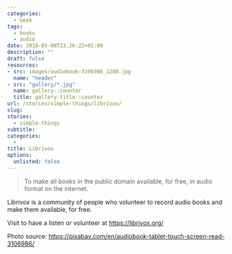 ```yaml
---
categories: 
  - Geek
tags:
  - books 
  - audio
date: 2018-05-08T23:26:22+01:00
description: ""
draft: false
resources: 
- src: images/audiobook-3106986_1280.jpg
  name: "header"
- src: "gallery/*.jpg"
  name: gallery-:counter
  title: gallery-title-:counter
url: /stories/simple-things/librivox/
slug:
stories: 
  - simple-things
subtitle: 
categories: 
  - 
title: Librivox
options:
  unlisted: false
---
```



> To make all books in the public domain available, for free, in audio format on the internet.

Librivox is a community of people who volunteer to record audio books and make them available, for free.

Visit to have a listen or volunteer at https://librivox.org/


Photo source: https://pixabay.com/en/audiobook-tablet-touch-screen-read-3106986/
